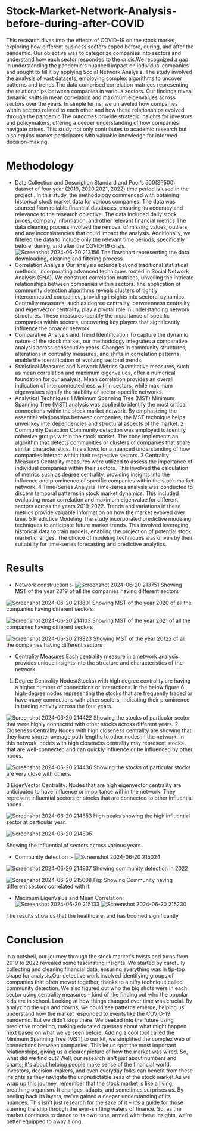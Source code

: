 # Stock-Market-Network-Analysis-before-during-after-COVID
This research dives into the effects of COVID-19 on the stock market, exploring how different business sectors coped before, during, and after the pandemic. Our objective was to categorize companies into sectors and understand how each sector responded to the crisis.We recognized a gap in understanding the pandemic's nuanced impact on individual companies and sought to fill it by applying Social Network Analysis. The study involved the analysis of vast datasets, employing complex algorithms to uncover patterns and trends.The data comprised correlation matrices representing the relationships between companies in various sectors. Our findings reveal dynamic shifts in mean correlation and maximum eigenvalues across sectors over the years. In simple terms, we unraveled how companies within sectors related to each other and how these relationships evolved through the pandemic.The outcomes provide strategic insights for investors and policymakers, offering a deeper understanding of how companies navigate crises. This study not only contributes to academic research but also equips market participants with valuable knowledge for informed decision-making.
# Methodology
- Data Collection and Description
Standard and Poor’s 500(SP500) dataset of four year (2019, 2020,2021, 2022) time period is used in the project . In this study, the methodology commenced with obtaining historical stock market data for various companies. The data was sourced from reliable financial databases, ensuring its accuracy and relevance to the research objective. The data included daily stock prices, company information, and other relevant financial metrics.The data cleaning process involved the removal of missing values, outliers, and any inconsistencies that could impact the analysis. Additionally, we filtered the data to include only the relevant time periods, specifically before, during, and after the COVID-19 crisis.
![Screenshot 2024-06-20 213156](https://github.com/eshaagrawal1/Stock-Market-Network-Analysis-before-during-after-COVID/assets/90109712/48dd2c47-db9d-4a51-ad77-bd440cbbbeea)
The flowchart representing the data downloading, cleaning and filtering process.
- Correlation Analysis
Our analysis extends beyond traditional statistical methods, incorporating advanced techniques rooted in Social Network Analysis (SNA). We construct correlation matrices, unveiling the intricate relationships between companies within sectors. The application of community detection algorithms reveals clusters of tightly interconnected companies,
providing insights into sectoral dynamics. Centrality measures, such as degree centrality, betweenness centrality, and eigenvector centrality, play a pivotal role in understanding network structures. These measures identify the importance of specific companies within sectors, uncovering key players that significantly influence the broader network.
- Comparative Analysis and Trend Identification
To capture the dynamic nature of the stock market, our methodology integrates a comparative analysis across consecutive years. Changes in community structures, alterations in centrality measures, and shifts in correlation patterns enable the identification of evolving sectoral trends.
- Statistical Measures and Network Metrics
Quantitative measures, such as mean correlation and maximum eigenvalues, offer a numerical foundation for our analysis. Mean correlation provides an overall indication of interconnectedness within sectors, while maximum eigenvalues signify the stability of sector-specific networks.
- Analytical Techniques
1 Minimum Spanning Tree (MST)
Minimum Spanning Tree (MST) analysis was applied to identify the most critical
connections within the stock market network. By emphasizing the essential relationships
between companies, the MST technique helps unveil key interdependencies and structural
aspects of the market.
2 Community Detection
Community detection was employed to identify cohesive groups within the stock market.
The code implements an algorithm that detects communities or clusters of companies that share
similar characteristics. This allows for a nuanced understanding of how companies interact
within their respective sectors.
3 Centrality Measures
Centrality measures were utilized to assess the importance of individual companies
within their sectors. This involved the calculation of metrics such as degree centrality, providing
insights into the influence and prominence of specific companies within the stock market
network.
4 Time-Series Analysis
Time-series analysis was conducted to discern temporal patterns in stock market dynamics. This included evaluating mean correlation and maximum eigenvalue for different sectors across the years 2019-2022. Trends and variations in these metrics provide valuable information on how the market evolved over time.
5 Predictive Modeling
The study incorporated predictive modeling techniques to anticipate future market trends.
This involved leveraging historical data to train models, enabling the projection of potential stock market changes. The choice of modeling techniques was driven by their suitability for time-series forecasting and predictive analytics.

# Results
- Network construction :-
  ![Screenshot 2024-06-20 213751](https://github.com/eshaagrawal1/Stock-Market-Network-Analysis-before-during-after-COVID/assets/90109712/1c684f68-45e9-45c7-8439-dbb24b7923b5)
Showing MST of the year 2019 of all the companies having different sectors

![Screenshot 2024-06-20 213801](https://github.com/eshaagrawal1/Stock-Market-Network-Analysis-before-during-after-COVID/assets/90109712/2ab065dc-45b5-4aaf-8622-7d8e0d368d5f)
Showing MST of the year 2020 of all the companies having different sectors

![Screenshot 2024-06-20 214103](https://github.com/eshaagrawal1/Stock-Market-Network-Analysis-before-during-after-COVID/assets/90109712/c71e90ff-f9a5-4c61-828e-cb513ccfb217)
Showing MST of the year 2021 of all the companies having different sectors

![Screenshot 2024-06-20 213823](https://github.com/eshaagrawal1/Stock-Market-Network-Analysis-before-during-after-COVID/assets/90109712/253d46b0-5d59-4495-8b17-56dadf4cfd48)
Showing MST of the year 20122 of all the companies having different sectors

- Centrality Measures
Each centrality measure in a network analysis provides unique insights into the structure and characteristics of the network.
1. Degree Centrality
Nodes(Stocks) with high degree centrality are having a higher number of connections or interactions. In the below figure 6 , high-degree nodes representing the stocks that are frequently traded or have many connections with other sectors, indicating their prominence in trading activity across the four years.

![Screenshot 2024-06-20 214422](https://github.com/eshaagrawal1/Stock-Market-Network-Analysis-before-during-after-COVID/assets/90109712/93b5fec4-d211-447a-a0fa-30f3abfa2d0b)
Showing the stocks of particular sector that were highly connected with other stocks across different years.
2 Closeness Centrality
Nodes with high closeness centrality are showing that they have shorter average path lengths to other nodes in the network. In this network, nodes with high closeness centrality may represent stocks that are well-connected and can quickly influence or be influenced by other nodes.

![Screenshot 2024-06-20 214436](https://github.com/eshaagrawal1/Stock-Market-Network-Analysis-before-during-after-COVID/assets/90109712/713875a7-defd-4cb9-a26d-fb0e5dc5fded)
Showing the stocks of particular stocks are very close with others.

3 EigenVector Centrality:
Nodes that are high eigenvector centrality are anticipated to have influence or importance within the network. They represent influential sectors or stocks that are connected to other influential nodes.

![Screenshot 2024-06-20 214653](https://github.com/eshaagrawal1/Stock-Market-Network-Analysis-before-during-after-COVID/assets/90109712/c3073e95-9555-4447-8040-3a97a08a75b2)
High peaks showing the high influential sector at particular year.

![Screenshot 2024-06-20 214805](https://github.com/eshaagrawal1/Stock-Market-Network-Analysis-before-during-after-COVID/assets/90109712/025e6720-25a2-4375-8993-3b34bf357432)

Showing the influential of sectors across various years.

- Community detection :-
![Screenshot 2024-06-20 215024](https://github.com/eshaagrawal1/Stock-Market-Network-Analysis-before-during-after-COVID/assets/90109712/f16daa9c-adf7-49f8-b326-69ddd0ecc265)

![Screenshot 2024-06-20 214837](https://github.com/eshaagrawal1/Stock-Market-Network-Analysis-before-during-after-COVID/assets/90109712/a227c9a6-2de5-43c7-9cf1-71dc711fdb15)
Showing community detection in 2022

![Screenshot 2024-06-20 215008](https://github.com/eshaagrawal1/Stock-Market-Network-Analysis-before-during-after-COVID/assets/90109712/1e3075a2-d527-4fe8-b9bf-debc0c389a84)
Fig: Showing Community having different sectors correlated with it.

- Maximum EigenValue and Mean Correlation:
![Screenshot 2024-06-20 215133](https://github.com/eshaagrawal1/Stock-Market-Network-Analysis-before-during-after-COVID/assets/90109712/caf80c08-a20f-4f31-9b33-e848cbe8ada0)
![Screenshot 2024-06-20 215230](https://github.com/eshaagrawal1/Stock-Market-Network-Analysis-before-during-after-COVID/assets/90109712/39bdc658-394a-4adb-9ecf-f2f1c00494ec)

The results show us that the healthcare, and has boomed significantly

# Conclusion
In a nutshell, our journey through the stock market's twists and turns from 2019 to 2022 revealed some fascinating insights. We started by carefully collecting and cleaning financial data, ensuring everything was in tip-top shape for analysis.Our detective work involved identifying groups of companies that often moved together, thanks to a nifty technique called community detection. We also figured out who the big shots were in each sector using centrality measures – kind of like finding out who the popular kids are in school. Looking at how things changed over time was crucial. By analyzing the ups and downs, we could see patterns emerge, helping us understand how the market responded to events like the COVID-19 pandemic. But we didn't stop there. We peeked into the future using predictive modeling, making educated guesses about what might happen next based on what we've seen before. Adding a cool tool called the Minimum Spanning Tree (MST) to our kit, we simplified the complex web of connections between companies. This let us spot the most important relationships, giving us a clearer picture of how the market was wired. So, what did we find out? Well, our research isn't just about numbers and charts; it's about helping people make sense of the financial world. Investors, decision-makers, and even everyday folks can benefit from these insights as they navigate the unpredictable seas of the stock market.As we wrap up this journey, remember that the stock market is like a living, breathing organism. It changes, adapts, and sometimes surprises us. By peeling back its layers, we've gained a deeper understanding of its nuances. This isn't just research for the sake of it – it's a guide for those steering the ship through the ever-shifting waters of finance. So, as the market continues to dance to its own tune, armed with these insights, we're better equipped to away along.
